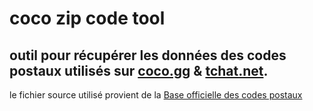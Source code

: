 # coco zip code tool 
 outil pour récupérer les données des codes postaux utilisés sur [coco.gg](https://www.coco.gg) & [tchat.net](https://www.tchat.net).
---

le fichier source utilisé provient de la [Base officielle des codes postaux](https://datanova.laposte.fr/datasets/laposte-hexasmal) 